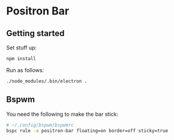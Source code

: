 # Positron Bar

## Getting started

Set stuff up:

```bash
npm install
```

Run as follows:

```
./node_modules/.bin/electron .
```

## Bspwm

You need the following to make the bar stick:

```bash
# ~/.config/bspwm/bspwmrc
bspc rule -a positron-bar floating=on border=off sticky=true
```
